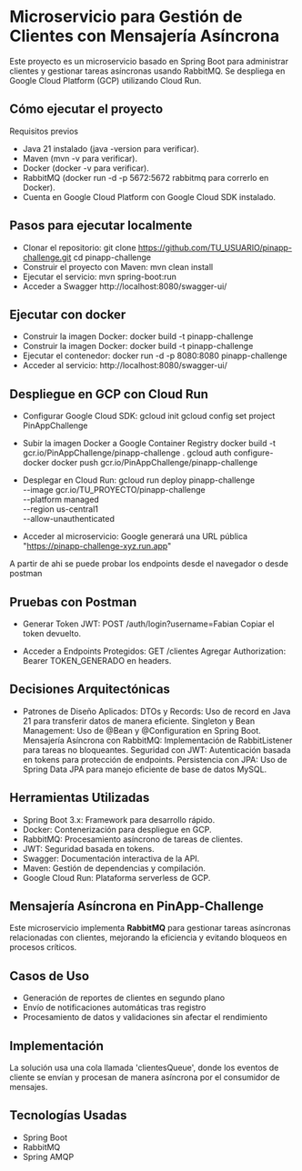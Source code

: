 # Microservicio para Gestión de Clientes con Mensajería Asíncrona

Este proyecto es un microservicio basado en Spring Boot para administrar clientes y gestionar tareas asíncronas usando RabbitMQ. Se despliega en Google Cloud Platform (GCP) utilizando Cloud Run.

## Cómo ejecutar el proyecto
Requisitos previos
* Java 21 instalado (java -version para verificar).
* Maven (mvn -v para verificar).
* Docker (docker -v para verificar).
* RabbitMQ (docker run -d -p 5672:5672 rabbitmq para correrlo en Docker).
* Cuenta en Google Cloud Platform con Google Cloud SDK instalado.

## Pasos para ejecutar localmente
- Clonar el repositorio:
	git clone https://github.com/TU_USUARIO/pinapp-challenge.git
	cd pinapp-challenge
- Construir el proyecto con Maven:
	mvn clean install
- Ejecutar el servicio: 
	mvn spring-boot:run
- Acceder a Swagger
	http://localhost:8080/swagger-ui/
	
## Ejecutar con docker
- Construir la imagen Docker:
	docker build -t pinapp-challenge
- Construir la imagen Docker:
	docker build -t pinapp-challenge 
- Ejecutar el contenedor:
	docker run -d -p 8080:8080 pinapp-challenge
- Acceder al servicio:
	http://localhost:8080/swagger-ui/

## Despliegue en GCP con Cloud Run
- Configurar Google Cloud SDK:
	gcloud init
	gcloud config set project PinAppChallenge

- Subir la imagen Docker a Google Container Registry
	docker build -t gcr.io/PinAppChallenge/pinapp-challenge .
	gcloud auth configure-docker
	docker push gcr.io/PinAppChallenge/pinapp-challenge

- Desplegar en Cloud Run:
   gcloud run deploy pinapp-challenge \
       --image gcr.io/TU_PROYECTO/pinapp-challenge \
       --platform managed \
       --region us-central1 \
       --allow-unauthenticated

- Acceder al microservicio:
	Google generará una URL pública "https://pinapp-challenge-xyz.run.app"

A partir de ahi se puede probar los endpoints desde el navegador o desde postman

## Pruebas con Postman
- Generar Token JWT:
   POST /auth/login?username=Fabian
   Copiar el token devuelto.

- Acceder a Endpoints Protegidos:
   GET /clientes
   Agregar Authorization: Bearer TOKEN_GENERADO en headers.

## Decisiones Arquitectónicas
- Patrones de Diseño Aplicados:
	DTOs y Records: Uso de record en Java 21 para transferir datos de manera 
	eficiente. 
	Singleton y Bean Management: Uso de @Bean y @Configuration en Spring Boot. 
	Mensajería Asíncrona con RabbitMQ: Implementación de RabbitListener para tareas 
	no bloqueantes.
	Seguridad con JWT: Autenticación basada en tokens para protección de endpoints.  	Persistencia con JPA: Uso de Spring Data JPA para manejo eficiente de base de 
	datos MySQL.

## Herramientas Utilizadas
- Spring Boot 3.x: Framework para desarrollo rápido. 
- Docker: Contenerización para despliegue en GCP.
- RabbitMQ: Procesamiento asíncrono de tareas de clientes.
- JWT: Seguridad basada en tokens.
- Swagger: Documentación interactiva de la API.
- Maven: Gestión de dependencias y compilación.
- Google Cloud Run: Plataforma serverless de GCP.


## Mensajería Asíncrona en PinApp-Challenge
Este microservicio implementa **RabbitMQ** para gestionar tareas asíncronas relacionadas con clientes, mejorando la eficiencia y evitando bloqueos en procesos críticos.

## Casos de Uso
- Generación de reportes de clientes en segundo plano
- Envío de notificaciones automáticas tras registro
- Procesamiento de datos y validaciones sin afectar el rendimiento

## Implementación
La solución usa una cola llamada 'clientesQueue', donde los eventos de cliente se envían y procesan de manera asíncrona por el consumidor de mensajes.

## Tecnologías Usadas
- Spring Boot
- RabbitMQ
- Spring AMQP